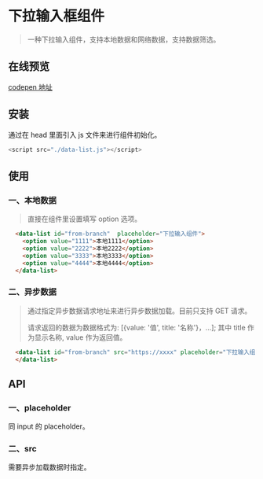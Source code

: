# 下拉输入框组件

> 一种下拉输入组件，支持本地数据和网络数据，支持数据筛选。


## 在线预览
 [codepen 地址](https://codepen.io/dajiangjun/pen/RydOvB?editors=1111)


## 安装

通过在 head 里面引入 js 文件来进行组件初始化。

```js
<script src="./data-list.js"></script>
```

## 使用

### 一、本地数据

> 直接在组件里设置填写 option 选项。

```html
  <data-list id="from-branch"  placeholder="下拉输入组件">
    <option value="1111">本地1111</option>
    <option value="2222">本地2222</option>
    <option value="3333">本地3333</option>
    <option value="4444">本地4444</option>
  </data-list>
```

### 二、异步数据

> 通过指定异步数据请求地址来进行异步数据加载。目前只支持 GET 请求。
> 
> 请求返回的数据为数据格式为: [{value: '值', title: '名称'}，...]; 其中 title 作为显示名称, value 作为返回值。

```html
  <data-list id="from-branch" src="https://xxxx" placeholder="下拉输入组件">
  </data-list>
```

## API

### 一、placeholder

同 input 的 placeholder。

### 二、src

需要异步加载数据时指定。